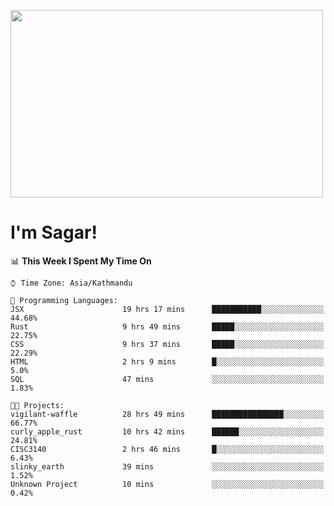 
<img src="https://media.giphy.com/media/3ornk57KwDXf81rjWM/giphy.gif" width="500" height="300" frameBorder="0" class="giphy-embed" allowFullScreen></img>

#   I'm Sagar!

<!--START_SECTION:waka-->
📊 **This Week I Spent My Time On** 

```text
⌚︎ Time Zone: Asia/Kathmandu

💬 Programming Languages: 
JSX                      19 hrs 17 mins      ███████████░░░░░░░░░░░░░░   44.68% 
Rust                     9 hrs 49 mins       █████░░░░░░░░░░░░░░░░░░░░   22.75% 
CSS                      9 hrs 37 mins       █████░░░░░░░░░░░░░░░░░░░░   22.29% 
HTML                     2 hrs 9 mins        █░░░░░░░░░░░░░░░░░░░░░░░░   5.0% 
SQL                      47 mins             ░░░░░░░░░░░░░░░░░░░░░░░░░   1.83%

🐱‍💻 Projects: 
vigilant-waffle          28 hrs 49 mins      ████████████████░░░░░░░░░   66.77% 
curly_apple_rust         10 hrs 42 mins      ██████░░░░░░░░░░░░░░░░░░░   24.81% 
CISC3140                 2 hrs 46 mins       █░░░░░░░░░░░░░░░░░░░░░░░░   6.43% 
slinky_earth             39 mins             ░░░░░░░░░░░░░░░░░░░░░░░░░   1.52% 
Unknown Project          10 mins             ░░░░░░░░░░░░░░░░░░░░░░░░░   0.42%

```


<!--END_SECTION:waka-->
